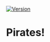 [![Version](https://img.shields.io/badge/Rimworld-A17-red.svg)](http://rimworldgame.com/)
# Pirates!
